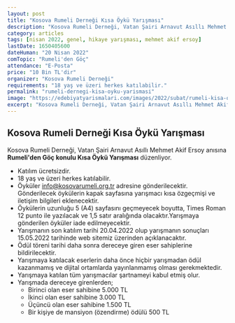```yaml
---
layout: post
title: "Kosova Rumeli Derneği Kısa Öykü Yarışması"
description: "Kosova Rumeli Derneği, Vatan Şairi Arnavut Asıllı Mehmet Akif Ersoy anısına Rumeli'den Göç konulu Kısa Öykü Yarışması düzenliyor."
category: articles
tags: [nisan 2022, genel, hikaye yarışması, mehmet akif ersoy]
lastDate: 1650405600
dateHuman: "20 Nisan 2022"
comTopic: "Rumeli'den Göç"
attendance: "E-Posta"
price: "10 Bin TL'dir"
organizer: "Kosova Rumeli Derneği"
requirements: "18 yaş ve üzeri herkes katılabilir."
permalink: "rumeli-dernegi-kisa-oyku-yarismasi"
image: "https://edebiyatyarismalari.com/images/2022/subat/rumeli-kisa-oyku-yarismasi.jpg"
excerpt: "Kosova Rumeli Derneği, Vatan Şairi Arnavut Asıllı Mehmet Akif Ersoy anısına Rumeli'den Göç konulu Kısa Öykü Yarışması düzenliyor."
---
```


## Kosova Rumeli Derneği Kısa Öykü Yarışması
Kosova Rumeli Derneği, Vatan Şairi Arnavut Asıllı Mehmet Akif Ersoy anısına **Rumeli'den Göç konulu Kısa Öykü Yarışması** düzenliyor.  

- Katılım ücretsizdir.
- 18 yaş ve üzeri herkes katılabilir.
- Öyküler info@kosovarumeli.org.tr adresine gönderilecektir. Gönderilecek öykülerin kapak sayfasına yarışmacı kısa özgeçmişi ve iletişim bilgileri eklenecektir.
- Öykülerin uzunluğu 5 (A4) sayfasını geçmeyecek boyutta, Times Roman 12 punto ile yazılacak ve 1,5 satır aralığında olacaktır.Yarışmaya gönderilen öyküler iade edilmeyecektir.
- Yarışmanın son katılım tarihi 20.04.2022 olup yarışmanın sonuçları 15.05.2022 tarihinde web sitemiz üzerinden açıklanacaktır.
- Ödül töreni tarihi daha sonra dereceye giren eser sahiplerine bildirilecektir.
- Yarışmaya katılacak eserlerin daha önce hiçbir yarışmadan ödül kazanmamış ve dijital ortamlarda yayınlanmamış olması gerekmektedir.
- Yarışmaya katılan tüm yarışmacılar şartnameyi kabul etmiş olur.
- Yarışmada dereceye girenlerden;
    - Birinci olan eser sahibine 5.000 TL
    - İkinci olan eser sahibine 3.000 TL
    - Üçüncü olan eser sahibine 1.500 TL
    - Bir kişiye de mansiyon (özendirme) ödülü 500 TL